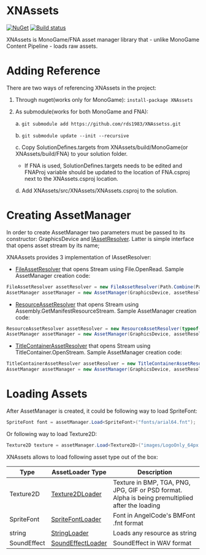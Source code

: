 # XNAssets
[![NuGet](https://img.shields.io/nuget/v/XNAssets.svg)](https://www.nuget.org/packages/XNAssets/) [![Build status](https://ci.appveyor.com/api/projects/status/j1q2injprkq3j18p?svg=true)](https://ci.appveyor.com/project/RomanShapiro/xnassets)

XNAssets is MonoGame/FNA asset manager library that - unlike MonoGame Content Pipeline - loads raw assets.

# Adding Reference
There are two ways of referencing XNAssets in the project:
1. Through nuget(works only for MonoGame): `install-package XNAssets`
2. As submodule(works for both MonoGame and FNA):
    
    a. `git submodule add https://github.com/rds1983/XNAssetss.git`
    
    b. `git submodule update --init --recursive`
    
    c. Copy SolutionDefines.targets from XNAssets/build/MonoGame(or XNAssets/build/FNA) to your solution folder.

      * If FNA is used, SolutionDefines.targets needs to be edited and FNAProj variable should be updated to the location of FNA.csproj next to the XNAssets.csproj location.
    
    d. Add XNAssets/src/XNAssets/XNAssets.csproj to the solution.

# Creating AssetManager
In order to create AssetManager two parameters must be passed to its constructor: GraphicsDevice and [IAssetResolver](https://github.com/rds1983/XNAssets/blob/master/src/XNAssets/Assets/IAssetResolver.cs). Latter is simple interface that opens asset stream by its name;

XNAAssets provides 3 implementation of IAssetResolver:
  * [FileAssetResolver](https://github.com/rds1983/XNAssets/blob/master/src/XNAssets/Assets/FileAssetResolver.cs) that opens Stream using File.OpenRead. Sample AssetManager creation code:
```c#
FileAssetResolver assetResolver = new FileAssetResolver(Path.Combine(PathUtils.ExecutingAssemblyDirectory, "Assets"));
AssetManager assetManager = new AssetManager(GraphicsDevice, assetResolver);
```

  * [ResourceAssetResolver](https://github.com/rds1983/XNAssets/blob/master/src/XNAssets/Assets/ResourceAssetResolver.cs) that opens Stream using Assembly.GetManifestResourceStream. Sample AssetManager creation code:
```c#
ResourceAssetResolver assetResolver = new ResourceAssetResolver(typeof(MyGame).Assembly, "Resources.");
AssetManager assetManager = new AssetManager(GraphicsDevice, assetResolver);
```

  * [TitleContainerAssetResolver](https://github.com/rds1983/XNAssets/blob/master/src/XNAssets/Assets/TitleContainerAssetResolver.cs) that opens Stream using TitleContainer.OpenStream. Sample AssetManager creation code:
```c#
TitleContainerAssetResolver assetResolver = new TitleContainerAssetResolver("Assets");
AssetManager assetManager = new AssetManager(GraphicsDevice, assetResolver);
```

# Loading Assets
After AssetManager is created, it could be following way to load SpriteFont:
```c#
SpriteFont font = assetManager.Load<SpriteFont>("fonts/arial64.fnt");
```
Or following way to load Texture2D:
```c#
Texture2D texture = assetManager.Load<Texture2D>("images/LogoOnly_64px.png");
```

XNAssets allows to load following asset type out of the box:

Type|AssetLoader Type|Description
----|----------------|-----------
Texture2D|[Texture2DLoader](https://github.com/rds1983/XNAssets/blob/master/src/XNAssets/Assets/Texture2DLoader.cs)|Texture in BMP, TGA, PNG, JPG, GIF or PSD format. Alpha is being premultiplied after the loading
SpriteFont|[SpriteFontLoader](https://github.com/rds1983/XNAssets/blob/master/src/XNAssets/Assets/SpriteFontLoader.cs)|Font in AngelCode's BMFont .fnt format
string|[StringLoader](https://github.com/rds1983/XNAssets/blob/master/src/XNAssets/Assets/StringLoader.cs)|Loads any resource as string
SoundEffect|[SoundEffectLoader](https://github.com/rds1983/XNAssets/blob/master/src/XNAssets/Assets/SoundEffectLoader.cs)|SoundEffect in WAV format

